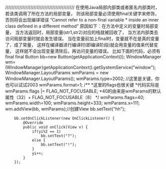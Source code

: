 ////////////////////////////////////////////
在使用Java局部内部类或者匿名内部类时，
若该类调用了所在方法的局部变量，
则该局部变量必须使用final关键字来修饰，
否则将会出现编译错误
“Cannot refer to a non-final variable * inside an inner class defined in a different method”
原因如下：在方法中定义的变量时局部变量，
当方法返回时，局部变量(str1,str2)对应的栈就被回收了，
当方法内部类去访问局部变量时就会发生错误。
当在变量前加上final时，变量就不在是真的变量了，成了常量，
这样在编译器进行编译时(即编译阶段)就会用变量的值来代替变量，
这样就不会出现变量清除后，再访问变量的错误。
比如下面的代码，必须有final
        final Button bb=new Button(getApplicationContext());
		WindowManager wm=(WindowManager)getApplicationContext().getSystemService("window");
		WindowManager.LayoutParams wmParams = new WindowManager.LayoutParams(); 
		wmParams.type=2002; //这里是关键，你也可以试试2003
		wmParams.format=1; /** *这里的flags也很关键 *代码实际是wmParams.flags |= FLAG_NOT_FOCUSABLE; *40的由来是wmParams的默认属性（32）+ FLAG_NOT_FOCUSABLE（8） */
		wmParams.flags=40;
		wmParams.width=100;
		wmParams.height=333;
		wmParams.x=111;
		wm.addView(bb, wmParams);//创建View
		bb.setText("hh");
		
		bb.setOnClickListener(new OnClickListener() { 
			@Override 
			public void onClick(View v) { 
				if(yi%2 == 1)
					bb.setText("?");
				else {
					bb.setText("!");
				}
				yi++;
			}
		});
